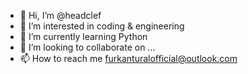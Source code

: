 - 👋 Hi, I’m @headclef
- 👀 I’m interested in coding & engineering
- 🌱 I’m currently learning Python
- 💞️ I’m looking to collaborate on ...
- 📫 How to reach me furkanturalofficial@outlook.com
